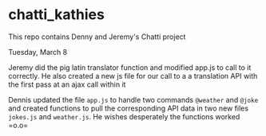 # chatti_kathies
This repo contains Denny and Jeremy's Chatti project

Tuesday, March 8

Jeremy did the pig latin translator function and modified app.js to call to it correctly. He also created a new js file for our call to a a translation API with the first pass at an ajax call within it

Dennis updated the file `app.js` to handle two commands `@weather` and `@joke` and created functions to pull the corresponding API data in two new files `jokes.js` and `weather.js`. He wishes desperately the functions worked =o.o=
